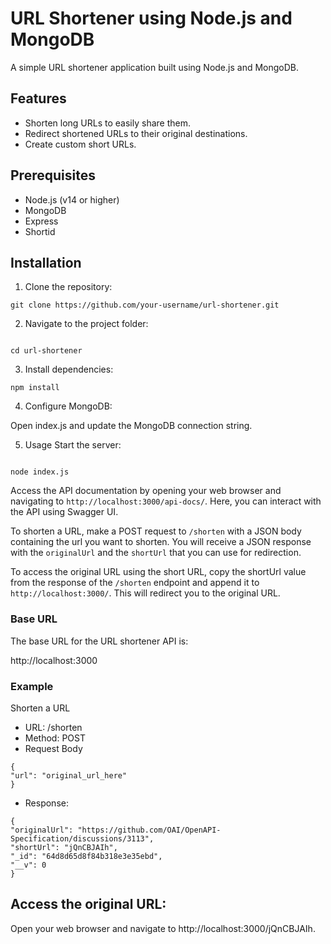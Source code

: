 # URL Shortener using Node.js and MongoDB

A simple URL shortener application built using Node.js and MongoDB.

## Features

- Shorten long URLs to easily share them.
- Redirect shortened URLs to their original destinations.
- Create custom short URLs.

## Prerequisites

- Node.js (v14 or higher)
- MongoDB
- Express
- Shortid

## Installation

1. Clone the repository:

```
git clone https://github.com/your-username/url-shortener.git

```

2. Navigate to the project folder:

```

cd url-shortener

```

3. Install dependencies:

```
npm install
```

4. Configure MongoDB:

Open index.js and update the MongoDB connection string.

5. Usage
   Start the server:

```

node index.js

```

Access the API documentation by opening your web browser and navigating to `http://localhost:3000/api-docs/`. Here, you can interact with the API using Swagger UI.

To shorten a URL, make a POST request to `/shorten` with a JSON body containing the url you want to shorten. You will receive a JSON response with the `originalUrl` and the `shortUrl` that you can use for redirection.

To access the original URL using the short URL, copy the shortUrl value from the response of the `/shorten` endpoint and append it to `http://localhost:3000/`. This will redirect you to the original URL.

### Base URL

The base URL for the URL shortener API is:

http://localhost:3000

### Example

Shorten a URL

- URL: /shorten
- Method: POST
- Request Body

```
{
"url": "original_url_here"
}
```

- Response:

```
{
"originalUrl": "https://github.com/OAI/OpenAPI-Specification/discussions/3113",
"shortUrl": "jQnCBJAIh",
"_id": "64d8d65d8f84b318e3e35ebd",
"__v": 0
}

```

## Access the original URL:

Open your web browser and navigate to http://localhost:3000/jQnCBJAIh.
